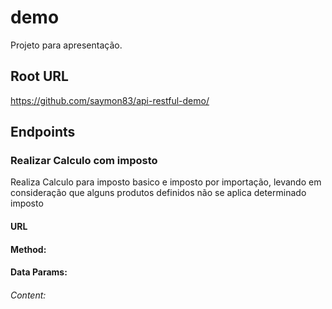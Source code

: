 # demo

Projeto para apresentação.

## Root URL

https://github.com/saymon83/api-restful-demo/

## Endpoints

### Realizar Calculo com imposto


Realiza Calculo para imposto basico e imposto por importação, levando em consideração que alguns produtos definidos não se aplica determinado imposto

#### URL



#### Method:


#### Data Params:



###### Content:








